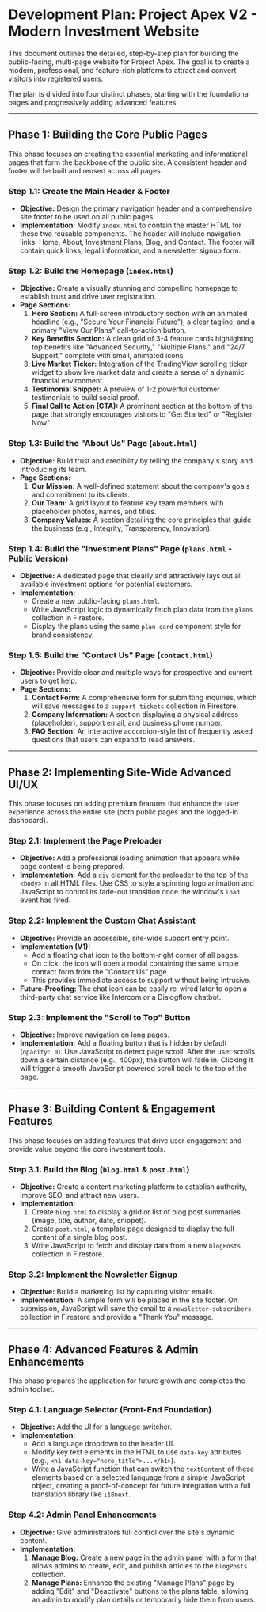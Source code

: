 # Development Plan: Project Apex V2 - Modern Investment Website

This document outlines the detailed, step-by-step plan for building the public-facing, multi-page website for Project Apex. The goal is to create a modern, professional, and feature-rich platform to attract and convert visitors into registered users.

The plan is divided into four distinct phases, starting with the foundational pages and progressively adding advanced features.

---

## Phase 1: Building the Core Public Pages

This phase focuses on creating the essential marketing and informational pages that form the backbone of the public site. A consistent header and footer will be built and reused across all pages.

### Step 1.1: Create the Main Header & Footer

- **Objective:** Design the primary navigation header and a comprehensive site footer to be used on all public pages.
- **Implementation:** Modify `index.html` to contain the master HTML for these two reusable components. The header will include navigation links: Home, About, Investment Plans, Blog, and Contact. The footer will contain quick links, legal information, and a newsletter signup form.

### Step 1.2: Build the Homepage (`index.html`)

- **Objective:** Create a visually stunning and compelling homepage to establish trust and drive user registration.
- **Page Sections:**
  1.  **Hero Section:** A full-screen introductory section with an animated headline (e.g., "Secure Your Financial Future"), a clear tagline, and a primary "View Our Plans" call-to-action button.
  2.  **Key Benefits Section:** A clean grid of 3-4 feature cards highlighting top benefits like "Advanced Security," "Multiple Plans," and "24/7 Support," complete with small, animated icons.
  3.  **Live Market Ticker:** Integration of the TradingView scrolling ticker widget to show live market data and create a sense of a dynamic financial environment.
  4.  **Testimonial Snippet:** A preview of 1-2 powerful customer testimonials to build social proof.
  5.  **Final Call to Action (CTA):** A prominent section at the bottom of the page that strongly encourages visitors to "Get Started" or "Register Now".

### Step 1.3: Build the "About Us" Page (`about.html`)

- **Objective:** Build trust and credibility by telling the company's story and introducing its team.
- **Page Sections:**
  1.  **Our Mission:** A well-defined statement about the company's goals and commitment to its clients.
  2.  **Our Team:** A grid layout to feature key team members with placeholder photos, names, and titles.
  3.  **Company Values:** A section detailing the core principles that guide the business (e.g., Integrity, Transparency, Innovation).

### Step 1.4: Build the "Investment Plans" Page (`plans.html` - Public Version)

- **Objective:** A dedicated page that clearly and attractively lays out all available investment options for potential customers.
- **Implementation:**
  - Create a new public-facing `plans.html`.
  - Write JavaScript logic to dynamically fetch plan data from the `plans` collection in Firestore.
  - Display the plans using the same `plan-card` component style for brand consistency.

### Step 1.5: Build the "Contact Us" Page (`contact.html`)

- **Objective:** Provide clear and multiple ways for prospective and current users to get help.
- **Page Sections:**
  1.  **Contact Form:** A comprehensive form for submitting inquiries, which will save messages to a `support-tickets` collection in Firestore.
  2.  **Company Information:** A section displaying a physical address (placeholder), support email, and business phone number.
  3.  **FAQ Section:** An interactive accordion-style list of frequently asked questions that users can expand to read answers.

---

## Phase 2: Implementing Site-Wide Advanced UI/UX

This phase focuses on adding premium features that enhance the user experience across the entire site (both public pages and the logged-in dashboard).

### Step 2.1: Implement the Page Preloader

- **Objective:** Add a professional loading animation that appears while page content is being prepared.
- **Implementation:** Add a `div` element for the preloader to the top of the `<body>` in all HTML files. Use CSS to style a spinning logo animation and JavaScript to control its fade-out transition once the window's `load` event has fired.

### Step 2.2: Implement the Custom Chat Assistant

- **Objective:** Provide an accessible, site-wide support entry point.
- **Implementation (V1):**
  - Add a floating chat icon to the bottom-right corner of all pages.
  - On click, the icon will open a modal containing the same simple contact form from the "Contact Us" page.
  - This provides immediate access to support without being intrusive.
- **Future-Proofing:** The chat icon can be easily re-wired later to open a third-party chat service like Intercom or a Dialogflow chatbot.

### Step 2.3: Implement the "Scroll to Top" Button

- **Objective:** Improve navigation on long pages.
- **Implementation:** Add a floating button that is hidden by default (`opacity: 0`). Use JavaScript to detect page scroll. After the user scrolls down a certain distance (e.g., 400px), the button will fade in. Clicking it will trigger a smooth JavaScript-powered scroll back to the top of the page.

---

## Phase 3: Building Content & Engagement Features

This phase focuses on adding features that drive user engagement and provide value beyond the core investment tools.

### Step 3.1: Build the Blog (`blog.html` & `post.html`)

- **Objective:** Create a content marketing platform to establish authority, improve SEO, and attract new users.
- **Implementation:**
  1.  Create `blog.html` to display a grid or list of blog post summaries (image, title, author, date, snippet).
  2.  Create `post.html`, a template page designed to display the full content of a single blog post.
  3.  Write JavaScript to fetch and display data from a new `blogPosts` collection in Firestore.

### Step 3.2: Implement the Newsletter Signup

- **Objective:** Build a marketing list by capturing visitor emails.
- **Implementation:** A simple form will be placed in the site footer. On submission, JavaScript will save the email to a `newsletter-subscribers` collection in Firestore and provide a "Thank You" message.

---

## Phase 4: Advanced Features & Admin Enhancements

This phase prepares the application for future growth and completes the admin toolset.

### Step 4.1: Language Selector (Front-End Foundation)

- **Objective:** Add the UI for a language switcher.
- **Implementation:**
  - Add a language dropdown to the header UI.
  - Modify key text elements in the HTML to use `data-key` attributes (e.g., `<h1 data-key="hero_title">...</h1>`).
  - Write a JavaScript function that can switch the `textContent` of these elements based on a selected language from a simple JavaScript object, creating a proof-of-concept for future integration with a full translation library like `i18next`.

### Step 4.2: Admin Panel Enhancements

- **Objective:** Give administrators full control over the site's dynamic content.
- **Implementation:**
  1.  **Manage Blog:** Create a new page in the admin panel with a form that allows admins to create, edit, and publish articles to the `blogPosts` collection.
  2.  **Manage Plans:** Enhance the existing "Manage Plans" page by adding "Edit" and "Deactivate" buttons to the plans table, allowing an admin to modify plan details or temporarily hide them from users.
